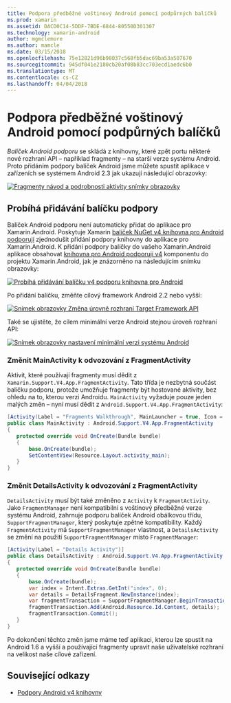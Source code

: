 ```yaml
---
title: Podpora předběžné voštinový Android pomocí podpůrných balíčků
ms.prod: xamarin
ms.assetid: DACD0C14-5DDF-7BDE-6844-80550D301307
ms.technology: xamarin-android
author: mgmclemore
ms.author: mamcle
ms.date: 03/15/2018
ms.openlocfilehash: 75e12821d96b98037c568fb5dac69ba53a507670
ms.sourcegitcommit: 945df041e2180cb20af08b83cc703ecd1aedc6b0
ms.translationtype: MT
ms.contentlocale: cs-CZ
ms.lasthandoff: 04/04/2018
---
```

# <a name="supporting-pre-honeycomb-android-using-support-packages"></a>Podpora předběžné voštinový Android pomocí podpůrných balíčků

*Balíček Android podporu* se skládá z knihovny, které zpět portu některé nové rozhraní API &ndash; například fragmenty &ndash; na starší verze systému Android. Proto přidáním podpory balíček Android jsme můžete spustit aplikace v zařízeních se systémem Android 2.3 jak ukazují následující obrazovky:

[![Fragmenty návod a podrobnosti aktivity snímky obrazovky](supporting-pre-honeycomb-images/01-sml.png)](supporting-pre-honeycomb-images/01.png#lightbox)

## <a name="adding-the-support-package"></a>Probíhá přidávání balíčku podpory

Balíček Android podporu není automaticky přidat do aplikace pro Xamarin.Android. Poskytuje Xamarin [balíček NuGet v4 knihovna pro Android podporují](https://www.nuget.org/packages/Xamarin.Android.Support.v4/) zjednodušit přidání podpory knihovny do aplikace pro Xamarin.Android.
K přidání podpory balíčky do vašeho Xamarin.Android aplikace obsahovat [knihovna pro Android podporují v4](https://www.nuget.org/packages/Xamarin.Android.Support.v4/) komponentu do projektu Xamarin.Android, jak je znázorněno na následujícím snímku obrazovky:

[![Probíhá přidávání balíčku v4 podporu knihovna pro Android](supporting-pre-honeycomb-images/02-sml.png)](supporting-pre-honeycomb-images/02.png#lightbox)

Po přidání balíčku, změňte cílový framework Android 2.2 nebo vyšší:

[![Snímek obrazovky Změna úrovně rozhraní Target Framework API](supporting-pre-honeycomb-images/03-sml.png)](supporting-pre-honeycomb-images/03.png#lightbox)

Také se ujistěte, že cílem minimální verze Android stejnou úroveň rozhraní API:

[![Snímek obrazovky nastavení minimální verzi systému Android](supporting-pre-honeycomb-images/04-sml.png)](supporting-pre-honeycomb-images/04.png#lightbox)

### <a name="change-mainactivity-to-derive-from-fragmentactivity"></a>Změnit MainActivity k odvozování z FragmentActivity

Aktivit, které používají fragmenty musí dědit z `Xamarin.Support.V4.App.FragmentActivity`. Tato třída je nezbytná součást balíčku podporu, protože umožňuje fragmenty být hostované aktivity, bez ohledu na to, kterou verzi Androidu. `MainActivity` vyžaduje pouze jeden malých změn – nyní musí dědit z `Android.Support.V4.App.FragmentActivity`:

```csharp
[Activity(Label = "Fragments Walkthrough", MainLauncher = true, Icon = "@drawable/launcher")]
public class MainActivity : Android.Support.V4.App.FragmentActivity
{
   protected override void OnCreate(Bundle bundle)
   {
       base.OnCreate(bundle);
       SetContentView(Resource.Layout.activity_main);
   }
}
```


### <a name="change-detailsactivity-to-derive-from-fragmentactivity"></a>Změnit DetailsActivity k odvozování z FragmentActivity

`DetailsActivity` musí být také změněno z `Activity` k `FragmentActivity`. Jako `FragmentManager` není kompatibilní s voštinový předběžné verze systému Android, zahrnuje podporu balíček Android obálkovou třídu, `SupportFragmentManager`, který poskytuje zpětné kompatibility. Každý `FragmentActivity` má `SupportFragmentManager` vlastnost, a `DetailsActivity` se změní na použití `SupportFragmentManager` místo `FragmentManager`:

```csharp
[Activity(Label = "Details Activity")]
public class DetailsActivity : Android.Support.V4.App.FragmentActivity
{
   protected override void OnCreate(Bundle bundle)
   {
       base.OnCreate(bundle);
       var index = Intent.Extras.GetInt("index", 0);
       var details = DetailsFragment.NewInstance(index);
       var fragmentTransaction = SupportFragmentManager.BeginTransaction(); // Notice the change from FragmentManager to SupportFragmentManager
       fragmentTransaction.Add(Android.Resource.Id.Content, details);
       fragmentTransaction.Commit();
   }
}
```

Po dokončení těchto změn jsme máme teď aplikaci, kterou lze spustit na Android 1.6 a vyšší a používající fragmenty upravit naše uživatelské rozhraní na velikost naše cílové zařízení.


## <a name="related-links"></a>Související odkazy

- [Podpory Android v4 knihovny](https://www.nuget.org/packages/Xamarin.Android.Support.v4)
